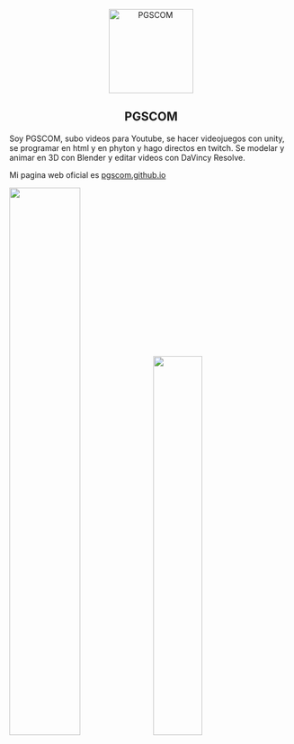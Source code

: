 <p align="center">
 <img width="150px" src="https://avatars.githubusercontent.com/u/69808296" align="center" alt="PGSCOM" />
 <h2 align="center">PGSCOM</h2>
</p>

Soy PGSCOM, subo videos para Youtube, se hacer videojuegos con unity, se programar en html y en phyton y hago directos en twitch. Se modelar y animar en 3D con Blender y editar videos con DaVincy Resolve.

Mi pagina web oficial es  [pgscom.github.io](https://pgscom.github.io)


<p>
 <img width="50%" src="https://github-readme-stats.vercel.app/api?username=PGSCOM&bg_color=30,e96443,904e95&title_color=fff&text_color=fff&include_all_commits=true" />
 <img width=41.6%"  src="https://github-readme-stats.vercel.app/api/top-langs/?username=PGSCOM&layout=compact&bg_color=30,904e95,e96443&title_color=fff&text_color=fff" />
</p>





<!--
**PGSCOM/PGSCOM** is a ✨ _special_ ✨ repository because its `README.md` (this file) appears on your GitHub profile.

Here are some ideas to get you started:

- 🔭 I’m currently working on ...
- 🌱 I’m currently learning ...
- 👯 I’m looking to collaborate on ...
- 🤔 I’m looking for help with ...
- 💬 Ask me about ...
- 📫 How to reach me: ...
- 😄 Pronouns: ...
- ⚡ Fun fact: ...
-->
